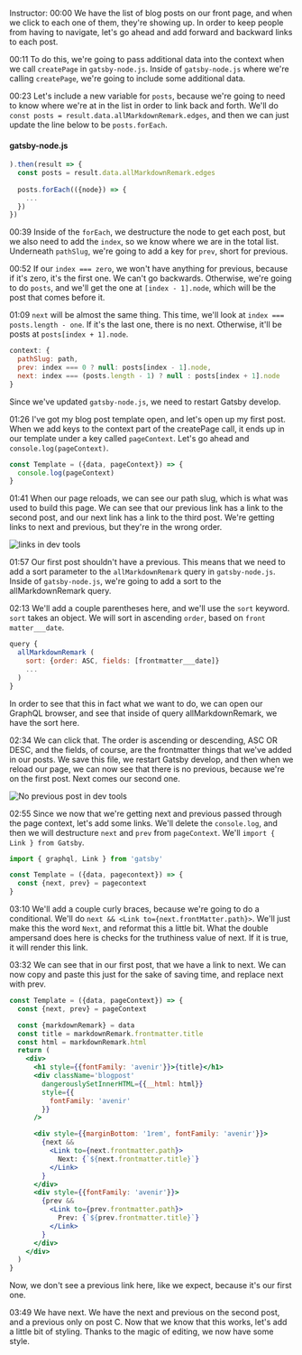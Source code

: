 Instructor: 00:00 We have the list of blog posts on our front page, and when we click to each one of them, they're showing up. In order to keep people from having to navigate, let's go ahead and add forward and backward links to each post.

00:11 To do this, we're going to pass additional data into the context when we call `createPage` in `gatsby-node.js`. Inside of `gatsby-node.js` where we're calling `createPage`, we're going to include some additional data.

00:23 Let's include a new variable for `posts`, because we're going to need to know where we're at in the list in order to link back and forth. We'll do `const posts = result.data.allMarkdownRemark.edges`, and then we can just update the line below to be `posts.forEach`.

#### gatsby-node.js
```jsx
).then(result => {
  const posts = result.data.allMarkdownRemark.edges
  
  posts.forEach(({node}) => {
    ...
  })
})
```

00:39 Inside of the `forEach`, we destructure the node to get each post, but we also need to add the `index`, so we know where we are in the total list. Underneath `pathSlug`, we're going to add a key for `prev`, short for previous.

00:52 If our `index === zero`, we won't have anything for previous, because if it's zero, it's the first one. We can't go backwards. Otherwise, we're going to do `posts`, and we'll get the one at `[index - 1].node`, which will be the post that comes before it.

01:09 `next` will be almost the same thing. This time, we'll look at `index === posts.length - one`. If it's the last one, there is no next. Otherwise, it'll be posts at `posts[index + 1].node`. 

```jsx
context: {
  pathSlug: path, 
  prev: index === 0 ? null: posts[index - 1].node,
  next: index === (posts.length - 1) ? null : posts[index + 1].node
}
```

Since we've updated `gatsby-node.js`, we need to restart Gatsby develop.

01:26 I've got my blog post template open, and let's open up my first post. When we add keys to the context part of the createPage call, it ends up in our template under a key called `pageContext`. Let's go ahead and `console.log(pageContext)`.

```jsx
const Template = ({data, pageContext}) => {
  console.log(pageContext)
}
```

01:41 When our page reloads, we can see our path slug, which is what was used to build this page. We can see that our previous link has a link to the second post, and our next link has a link to the third post. We're getting links to next and previous, but they're in the wrong order.

![links in dev tools](http://res.cloudinary.com/dg3gyk0gu/image/upload/v1542224332/transcript-images/gatsby-add-next-and-previous-links-to-a-gatsby-blog-links-in-dev-tools.png)

01:57 Our first post shouldn't have a previous. This means that we need to add a sort parameter to the `allMarkdownRemark` query in `gatsby-node.js`. Inside of `gatsby-node.js`, we're going to add a sort to the allMarkdownRemark query.

02:13 We'll add a couple parentheses here, and we'll use the `sort` keyword. `sort` takes an object. We will sort in ascending `order`, based on `front matter___date`. 

```jsx
query {
  allMarkdownRemark (
    sort: {order: ASC, fields: [frontmatter___date]}
    ...
  )
}
```

In order to see that this in fact what we want to do, we can open our GraphQL browser, and see that inside of query allMarkdownRemark, we have the sort here.

02:34 We can click that. The order is ascending or descending, ASC OR DESC, and the fields, of course, are the frontmatter things that we've added in our posts. We save this file, we restart Gatsby develop, and then when we reload our page, we can now see that there is no previous, because we're on the first post. Next comes our second one.

![No previous post in dev tools](http://res.cloudinary.com/dg3gyk0gu/image/upload/v1542224331/transcript-images/gatsby-add-next-and-previous-links-to-a-gatsby-blog-no-previous-dev-tools.png)

02:55 Since we now that we're getting next and previous passed through the page context, let's add some links. We'll delete the `console.log`, and then we will destructure `next` and `prev` from `pageContext`. We'll `import { Link } from Gatsby`.

```jsx
import { graphql, Link } from 'gatsby'

const Template = ({data, pagecontext}) => {
  const {next, prev} = pagecontext
}
```

03:10 We'll add a couple curly braces, because we're going to do a conditional. We'll do `next && <Link to={next.frontMatter.path}>`. We'll just make this the word `Next`, and reformat this a little bit. What the double ampersand does here is checks for the truthiness value of next. If it is true, it will render this link.

03:32 We can see that in our first post, that we have a link to next. We can now copy and paste this just for the sake of saving time, and replace next with prev. 

```jsx
const Template = ({data, pageContext}) => {
  const {next, prev} = pageContext

  const {markdownRemark} = data
  const title = markdownRemark.frontmatter.title
  const html = markdownRemark.html
  return (
    <div>
      <h1 style={{fontFamily: 'avenir'}}>{title}</h1>
      <div className='blogpost'
        dangerouslySetInnerHTML={{__html: html}}
        style={{
          fontFamily: 'avenir'
        }}
      />

      <div style={{marginBottom: '1rem', fontFamily: 'avenir'}}>
        {next &&
          <Link to={next.frontmatter.path}>
            Next: {`${next.frontmatter.title}`}
          </Link>
        }
      </div>
      <div style={{fontFamily: 'avenir'}}>
        {prev &&
          <Link to={prev.frontmatter.path}>
            Prev: {`${prev.frontmatter.title}`}
          </Link>
        }
      </div>
    </div>
  )
}
```

Now, we don't see a previous link here, like we expect, because it's our first one.

03:49 We have next. We have the next and previous on the second post, and a previous only on post C. Now that we know that this works, let's add a little bit of styling. Thanks to the magic of editing, we now have some style.